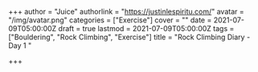 +++
author = "Juice"
authorlink = "https://justinlespiritu.com/"
avatar = "/img/avatar.png"
categories = ["Exercise"]
cover = ""
date = 2021-07-09T05:00:00Z
draft = true
lastmod = 2021-07-09T05:00:00Z
tags = ["Bouldering", "Rock Climbing", "Exercise"]
title = "Rock Climbing Diary - Day 1 "

+++
